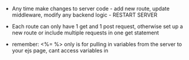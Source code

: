 - Any time make changes to server code - add new route, update middleware, modify any backend logic - RESTART SERVER

- Each route can only have 1 get and 1 post request, otherwise set up a new route or include multiple requests in one get statement

- remember: <%= %> only is for pulling in variables from the server to your ejs page, cant access variables in <script>

GET/POST:
GET: 
- retrive data
- Data in URL (in the query string)
- Visible in url
- Has a limit length
- Can be cached
- Use to fetch resources or view data

POST:
- Sends data
- Data in request body
- Hidden in URL
- No limit length
- used to submit forms, or send sensitive data
